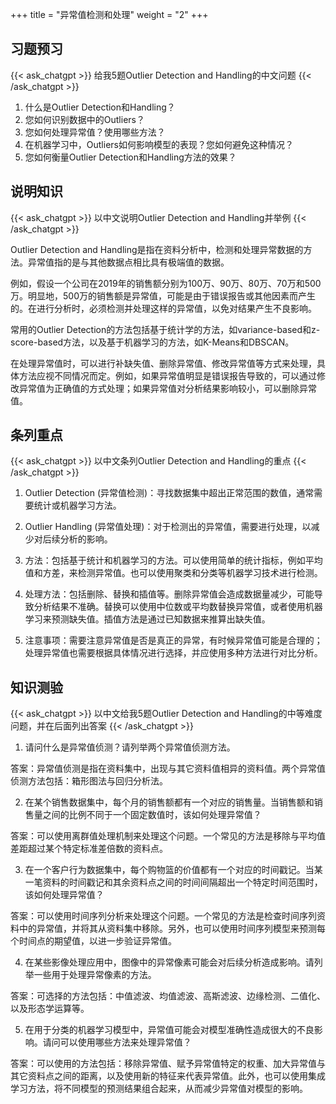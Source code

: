 +++
title = "异常值检测和处理"
weight = "2"
+++
## 习题预习
{{< ask_chatgpt >}}
给我5题Outlier Detection and Handling的中文问题
{{< /ask_chatgpt >}}

1. 什么是Outlier Detection和Handling？
2. 您如何识别数据中的Outliers？
3. 您如何处理异常值？使用哪些方法？
4. 在机器学习中，Outliers如何影响模型的表现？您如何避免这种情况？
5. 您如何衡量Outlier Detection和Handling方法的效果？   

## 说明知识
{{< ask_chatgpt >}}
以中文说明Outlier Detection and Handling并举例
{{< /ask_chatgpt >}}

Outlier Detection and Handling是指在资料分析中，检测和处理异常数据的方法。异常值指的是与其他数据点相比具有极端值的数据。

例如，假设一个公司在2019年的销售额分别为100万、90万、80万、70万和500万。明显地，500万的销售额是异常值，可能是由于错误报告或其他因素而产生的。在进行分析时，必须检测并处理这样的异常值，以免对结果产生不良影响。

常用的Outlier Detection的方法包括基于统计学的方法，如variance-based和z-score-based方法，以及基于机器学习的方法，如K-Means和DBSCAN。

在处理异常值时，可以进行补缺失值、删除异常值、修改异常值等方式来处理，具体方法应视不同情况而定。例如，如果异常值明显是错误报告导致的，可以通过修改异常值为正确值的方式处理；如果异常值对分析结果影响较小，可以删除异常值。   

## 条列重点
{{< ask_chatgpt >}}
以中文条列Outlier Detection and Handling的重点
{{< /ask_chatgpt >}}

1. Outlier Detection (异常值检测)：寻找数据集中超出正常范围的数值，通常需要统计或机器学习方法。

2. Outlier Handling (异常值处理)：对于检测出的异常值，需要进行处理，以减少对后续分析的影响。

3. 方法：包括基于统计和机器学习的方法。可以使用简单的统计指标，例如平均值和方差，来检测异常值。也可以使用聚类和分类等机器学习技术进行检测。

4. 处理方法：包括删除、替换和插值等。删除异常值会造成数据量减少，可能导致分析结果不准确。替换可以使用中位数或平均数替换异常值，或者使用机器学习来预测缺失值。插值方法是通过已知数据来推算出缺失值。

5. 注意事项：需要注意异常值是否是真正的异常，有时候异常值可能是合理的；处理异常值也需要根据具体情况进行选择，并应使用多种方法进行对比分析。   

## 知识测验
{{< ask_chatgpt >}}
以中文给我5题Outlier Detection and Handling的中等难度问题，并在后面列出答案
{{< /ask_chatgpt >}}

1. 请问什么是异常值侦测？请列举两个异常值侦测方法。

答案：异常值侦测是指在资料集中，出现与其它资料值相异的资料值。两个异常值侦测方法包括：箱形图法与回归分析法。

2. 在某个销售数据集中，每个月的销售额都有一个对应的销售量。当销售额和销售量之间的比例不同于一个固定数值时，该如何处理异常值？

答案：可以使用离群值处理机制来处理这个问题。一个常见的方法是移除与平均值差距超过某个特定标准差倍数的资料点。

3. 在一个客户行为数据集中，每个购物篮的价值都有一个对应的时间戳记。当某一笔资料的时间戳记和其余资料点之间的时间间隔超出一个特定时间范围时，该如何处理异常值？

答案：可以使用时间序列分析来处理这个问题。一个常见的方法是检查时间序列资料中的异常值，并将其从资料集中移除。另外，也可以使用时间序列模型来预测每个时间点的期望值，以进一步验证异常值。

4. 在某些影像处理应用中，图像中的异常像素可能会对后续分析造成影响。请列举一些用于处理异常像素的方法。

答案：可选择的方法包括：中值滤波、均值滤波、高斯滤波、边缘检测、二值化、以及形态学运算等。

5. 在用于分类的机器学习模型中，异常值可能会对模型准确性造成很大的不良影响。请问可以使用哪些方法来处理异常值？

答案：可以使用的方法包括：移除异常值、赋予异常值特定的权重、加大异常值与其它资料点之间的距离，以及使用新的特征来代表异常值。此外，也可以使用集成学习方法，将不同模型的预测结果组合起来，从而减少异常值对模型的影响。   

